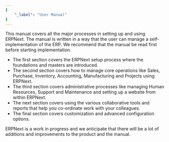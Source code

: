 ```yaml
---
{
	"_label": "User Manual"
}
---
```

This manual covers all the major processes in setting up and using ERPNext. The manual is written in a way that the user can manage a self-implementation of the ERP. We recommend that the manual be read first before starting implementation.

- The first section covers the ERPNext setup process where the foundations and masters are introduced. 
- The second section covers how to manage core operations like Sales, Purchase, Inventory, Accounting, Manufacturing and Projects using ERPNext. 
- The third section covers administrative processes like managing Human Resources, Support and Maintenance and setting up a website from within ERPNext. 
- The next section covers using the various collaborative tools and reports that help you co-ordinate work with your colleagues. 
- The final section covers customization and advanced configuration options.

ERPNext is a work in progress and we anticipate that there will be a lot of additions and improvements to the product and the manual.
